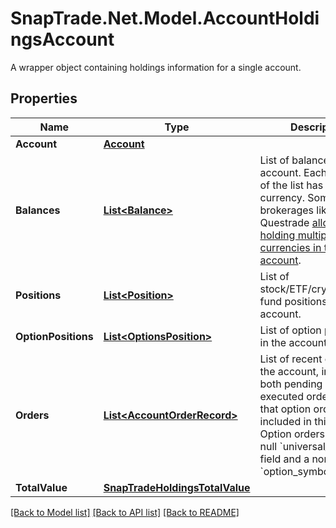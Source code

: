 # SnapTrade.Net.Model.AccountHoldingsAccount
A wrapper object containing holdings information for a single account.

## Properties

Name | Type | Description | Notes
------------ | ------------- | ------------- | -------------
**Account** | [**Account**](Account.md) |  | [optional] 
**Balances** | [**List&lt;Balance&gt;**](Balance.md) | List of balances for the account. Each element of the list has a distinct currency. Some brokerages like Questrade [allows holding multiple currencies in the same account](https://www.questrade.com/learning/questrade-basics/balances-and-reports/understanding-your-account-balances). | [optional] 
**Positions** | [**List&lt;Position&gt;**](Position.md) | List of stock/ETF/crypto/mutual fund positions in the account. | [optional] 
**OptionPositions** | [**List&lt;OptionsPosition&gt;**](OptionsPosition.md) | List of option positions in the account. | [optional] 
**Orders** | [**List&lt;AccountOrderRecord&gt;**](AccountOrderRecord.md) | List of recent orders in the account, including both pending and executed orders. Note that option orders are included in this list. Option orders will have a null &#x60;universal_symbol&#x60; field and a non-null &#x60;option_symbol&#x60; field. | [optional] 
**TotalValue** | [**SnapTradeHoldingsTotalValue**](SnapTradeHoldingsTotalValue.md) |  | [optional] 

[[Back to Model list]](../README.md#documentation-for-models) [[Back to API list]](../README.md#documentation-for-api-endpoints) [[Back to README]](../README.md)

